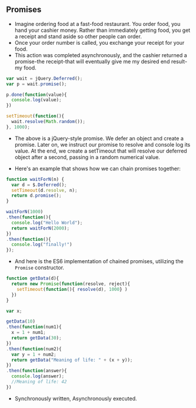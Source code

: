## Promises
- Imagine ordering food at a fast-food restaurant. You order food, you hand your cashier money. Rather than immediately getting food, you get a receipt and stand aside so other people can order.
- Once your order number is called, you exchange your receipt for your food.
- This action was completed asynchronously, and the cashier returned a promise-the receipt-that will eventually give me my desired end result-my food.

```javascript
var wait = jQuery.Deferred();
var p = wait.promise();

p.done(function(value){
  console.log(value);
})

setTimeout(function(){
  wait.resolve(Math.random());
}, 1000);
```

- The above is a jQuery-style promise. We defer an object and create a promise. Later on, we instruct our promise to resolve and console log its value. At the end, we create a setTimeout that will resolve our deferred object after a second, passing in a random numerical value.

- Here's an example that shows how we can chain promises together:

```javascript
function waitForN(n) {
  var d = $.Deferred();
  setTimeout(d.resolve, n);
  return d.promise();
}

waitForN(1000)
.then(function(){
  console.log("Hello World");
  return waitForN(2000);
})
.then(function(){
  console.log("finally!")
});
```

- And here is the ES6 implementation of chained promises, utilizing the `Promise` constructor.

```javascript
function getData(d){
  return new Promise(function(resolve, reject){
    setTimeout(function(){ resolve(d), 1000} )
  })
}

var x;

getData(10)
.then(function(num1){
  x = 1 + num1;
  return getData(30);
})
.then(function(num2){
  var y = 1 + num2;
  return getData("Meaning of life: " + (x + y));
})
.then(function(answer){
  console.log(answer);
  //Meaning of life: 42
})
```
- Synchronously written, Asynchronously executed.